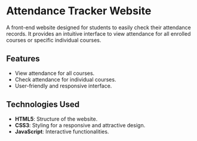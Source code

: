 # Attendance Tracker Website

A front-end website designed for students to easily check their attendance records. It provides an intuitive interface to view attendance for all enrolled courses or specific individual courses.

## Features
- View attendance for all courses.
- Check attendance for individual courses.
- User-friendly and responsive interface.

## Technologies Used
- **HTML5**: Structure of the website.
- **CSS3**: Styling for a responsive and attractive design.
- **JavaScript**: Interactive functionalities.

